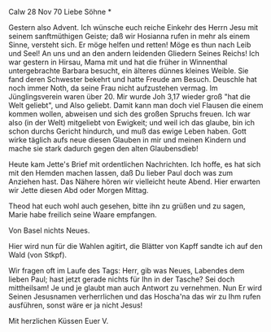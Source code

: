  Calw 28 Nov 70
Liebe Söhne <Paul>*

Gestern also Advent. Ich wünsche euch reiche Einkehr des Herrn Jesu mit seinem sanftmüthigen Geiste; daß wir Hosianna rufen in mehr als einem Sinne, versteht sich. Er möge helfen und retten! Möge es thun nach Leib und Seel! An uns und an den andern leidenden Gliedern Seines Reichs! 
Ich war gestern in Hirsau, Mama mit und hat die früher in Winnenthal untergebrachte Barbara besucht, ein älteres dünnes kleines Weible. Sie fand deren Schwester bekehrt und hatte Freude am Besuch. Deuschle hat noch immer Noth, da seine Frau nicht aufzustehen vermag. Im Jünglingsverein waren über 20. Mir wurde Joh 3,17 wieder groß "hat die Welt geliebt", und Also geliebt. Damit kann man doch viel Flausen die einem kommen wollen, abweisen und sich des großen Spruchs freuen. Ich war also (in der Welt) mitgeliebt von Ewigkeit; und weil ich das glaube, bin ich schon durchs Gericht hindurch, und muß das ewige Leben haben. Gott wirke täglich aufs neue diesen Glauben in mir und meinen Kindern und mache sie stark dadurch gegen den alten Glaubensdieb!

Heute kam Jette's Brief mit ordentlichen Nachrichten. Ich hoffe, es hat sich mit den Hemden machen lassen, daß Du lieber Paul doch was zum Anziehen hast. Das Nähere hören wir vielleicht heute Abend. Hier erwarten wir Jette diesen Abd oder Morgen Mittag.

Theod hat euch wohl auch gesehen, bitte ihn zu grüßen und zu sagen, Marie habe freilich seine Waare empfangen.

Von Basel nichts Neues.

Hier wird nun für die Wahlen agitirt, die Blätter von Kapff sandte ich auf den Wald (von Stkpf).

Wir fragen oft im Laufe des Tags: Herr, gib was Neues, Labendes dem lieben Paul; hast jetzt gerade nichts für Ihn in der Tasche? Sei doch mittheilsam! Je und je glaubt man auch Antwort zu vernehmen. Nun Er wird Seinen Jesusnamen verherrlichen und das Hoscha'na das wir zu Ihm rufen ausführen, sonst wäre er ja nicht Jesus!

 Mit herzlichen Küssen
 Euer V.
